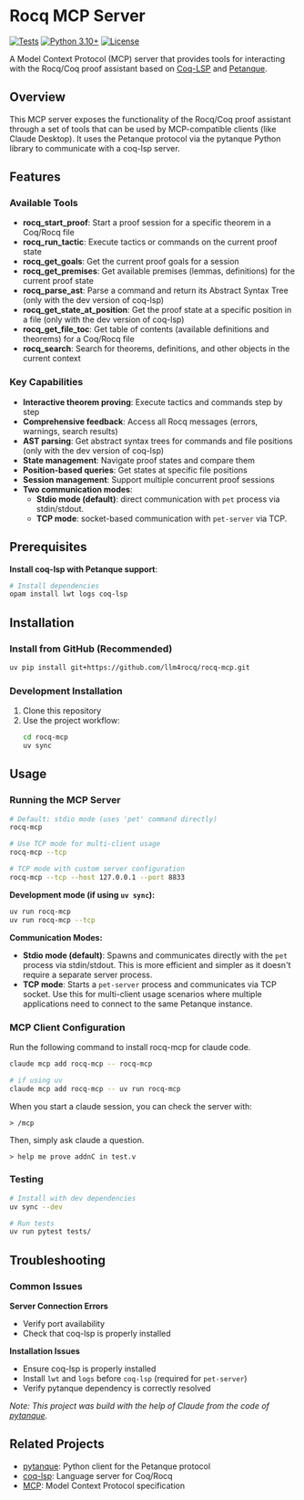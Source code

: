 # Rocq MCP Server

[![Tests](https://github.com/llm4rocq/rocq-mcp/actions/workflows/tests.yml/badge.svg?branch=main)](https://github.com/llm4rocq/rocq-mcp/actions/workflows/tests.yml)
[![Python 3.10+](https://img.shields.io/badge/python-3.10+-blue.svg)](https://www.python.org/downloads/)
[![License](https://img.shields.io/badge/license-Apache%202.0-blue.svg)](https://github.com/llm4rocq/rocq-mcp/blob/main/LICENSE)

A Model Context Protocol (MCP) server that provides tools for interacting with the Rocq/Coq proof assistant based on [Coq-LSP](https://github.com/ejgallego/coq-lsp) and [Petanque](https://github.com/LLM4Rocq/pytanque.git).

## Overview

This MCP server exposes the functionality of the Rocq/Coq proof assistant through a set of tools that can be used by MCP-compatible clients (like Claude Desktop). It uses the Petanque protocol via the pytanque Python library to communicate with a coq-lsp server.

## Features

### Available Tools

- **rocq_start_proof**: Start a proof session for a specific theorem in a Coq/Rocq file
- **rocq_run_tactic**: Execute tactics or commands on the current proof state  
- **rocq_get_goals**: Get the current proof goals for a session
- **rocq_get_premises**: Get available premises (lemmas, definitions) for the current proof state
- **rocq_parse_ast**: Parse a command and return its Abstract Syntax Tree (only with the dev version of coq-lsp)
- **rocq_get_state_at_position**: Get the proof state at a specific position in a file (only with the dev version of coq-lsp)
- **rocq_get_file_toc**: Get table of contents (available definitions and theorems) for a Coq/Rocq file
- **rocq_search**: Search for theorems, definitions, and other objects in the current context

### Key Capabilities

- **Interactive theorem proving**: Execute tactics and commands step by step
- **Comprehensive feedback**: Access all Rocq messages (errors, warnings, search results)
- **AST parsing**: Get abstract syntax trees for commands and file positions (only with the dev version of coq-lsp)
- **State management**: Navigate proof states and compare them
- **Position-based queries**: Get states at specific file positions
- **Session management**: Support multiple concurrent proof sessions
- **Two communication modes**: 
  - **Stdio mode (default)**: direct communication with `pet` process via stdin/stdout.
  - **TCP mode**: socket-based communication with `pet-server` via TCP.

## Prerequisites

**Install coq-lsp with Petanque support**:
```bash
# Install dependencies
opam install lwt logs coq-lsp
```


## Installation

### Install from GitHub (Recommended)

```bash
uv pip install git+https://github.com/llm4rocq/rocq-mcp.git
```

### Development Installation

1. Clone this repository
2. Use the project workflow:
   ```bash
   cd rocq-mcp
   uv sync
   ```

## Usage

### Running the MCP Server

```bash
# Default: stdio mode (uses 'pet' command directly)
rocq-mcp

# Use TCP mode for multi-client usage
rocq-mcp --tcp

# TCP mode with custom server configuration  
rocq-mcp --tcp --host 127.0.0.1 --port 8833
```

**Development mode (if using `uv sync`):**
```bash
uv run rocq-mcp
uv run rocq-mcp --tcp
```

**Communication Modes:**

- **Stdio mode (default)**: Spawns and communicates directly with the `pet` process via stdin/stdout. This is more efficient and simpler as it doesn't require a separate server process.
- **TCP mode**: Starts a `pet-server` process and communicates via TCP socket. Use this for multi-client usage scenarios where multiple applications need to connect to the same Petanque instance.

### MCP Client Configuration

Run the following command to install rocq-mcp for claude code.

```bash
claude mcp add rocq-mcp -- rocq-mcp

# if using uv
claude mcp add rocq-mcp -- uv run rocq-mcp
```

When you start a claude session, you can check the server with:

```
> /mcp
```

Then, simply ask claude a question.

```
> help me prove addnC in test.v
```

### Testing

```bash
# Install with dev dependencies
uv sync --dev

# Run tests
uv run pytest tests/
```

## Troubleshooting

### Common Issues

**Server Connection Errors**
- Verify port availability
- Check that coq-lsp is properly installed

**Installation Issues**
- Ensure coq-lsp is properly installed
- Install `lwt` and `logs` before `coq-lsp` (required for `pet-server`)
- Verify pytanque dependency is correctly resolved


_Note: This project was build with the help of Claude from the code of [pytanque](https://github.com/LLM4Rocq/pytanque.git)._


## Related Projects

- [pytanque](https://github.com/LLM4Rocq/pytanque.git): Python client for the Petanque protocol
- [coq-lsp](https://github.com/ejgallego/coq-lsp): Language server for Coq/Rocq
- [MCP](https://github.com/modelcontextprotocol): Model Context Protocol specification